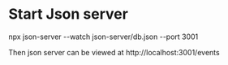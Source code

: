 # Start Json server

npx json-server --watch json-server/db.json --port 3001

Then json server can be viewed at
http://localhost:3001/events
